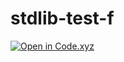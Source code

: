 # stdlib-test-f

[![Open in Code.xyz](https://code.xyz/button/?png)](https://code.xyz/?github=true)

